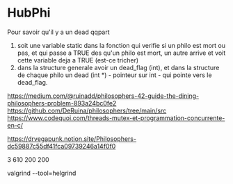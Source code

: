 # HubPhi

Pour savoir qu'il y a un dead qqpart
1) soit une variable static dans la fonction qui verifie si un philo est mort ou pas, et qui passe a TRUE des qu'un philo est mort, un autre arrive et voit cette variable deja a TRUE (est-ce tricher)
2) dans la structure generale avoir un dead_flag (int), et dans la structure de chaque philo un dead (int *) - pointeur sur int - qui pointe vers le dead_flag.

https://medium.com/@ruinadd/philosophers-42-guide-the-dining-philosophers-problem-893a24bc0fe2
https://github.com/DeRuina/philosophers/tree/main/src
https://www.codequoi.com/threads-mutex-et-programmation-concurrente-en-c/

https://drvegapunk.notion.site/Philosophers-dc59887c55df41fca09739246a14f0f0


3 610 200 200

valgrind --tool=helgrind



